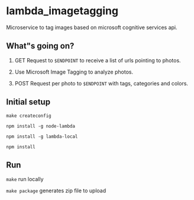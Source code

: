 # lambda_imagetagging

Microservice to tag images based on microsoft cognitive services api.

## What"s going on?
1. GET Request  to `$ENDPOINT` to receive a list of urls pointing to photos. 

2. Use Microsoft Image Tagging to analyze photos.

3. POST Request per photo to `$ENDPOINT` with tags, categories and colors.


## Initial setup

`make createconfig` 

`npm install -g node-lambda`

`npm install -g lambda-local`

`npm install`

## Run

`make` run locally

`make package` generates zip file to upload



